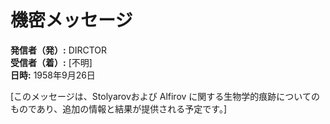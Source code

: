 # 機密メッセージ

**発信者（発）:** DIRCTOR  
**受信者（着）:** [不明]  
**日時:** 1958年9月26日

[このメッセージは、Stolyarovおよび Alfirov に関する生物学的痕跡についてのものであり、追加の情報と結果が提供される予定です。]